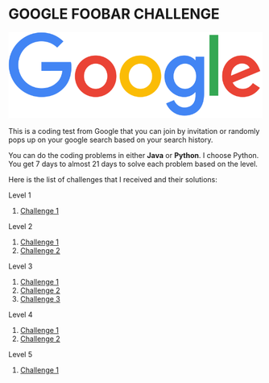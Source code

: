 # GOOGLE FOOBAR CHALLENGE

![Google](./Google_2015_logo.png)

This is a coding test from Google that you can join by invitation or randomly pops up on your google search based on your search history.

You can do the coding problems in either **Java** or **Python**. I choose Python. You get 7 days to almost 21 days to solve each problem based on the level.

Here is the list of challenges that I received and their solutions:

Level 1

1. [Challenge 1](Level_1)

Level 2

1. [Challenge 1](Level_2/problem_1)
2. [Challenge 2](Level_2/problem_2)

Level 3

1. [Challenge 1](Level_3/problem_1)
2. [Challenge 2](Level_3/problem_2)
3. [Challenge 3](Level_3/problem_3)

Level 4

1. [Challenge 1](Level_4/Problem_1)
2. [Challenge 2](Level_4/Problem_2)

Level 5

1. [Challenge 1](Level_5/Problem_1)